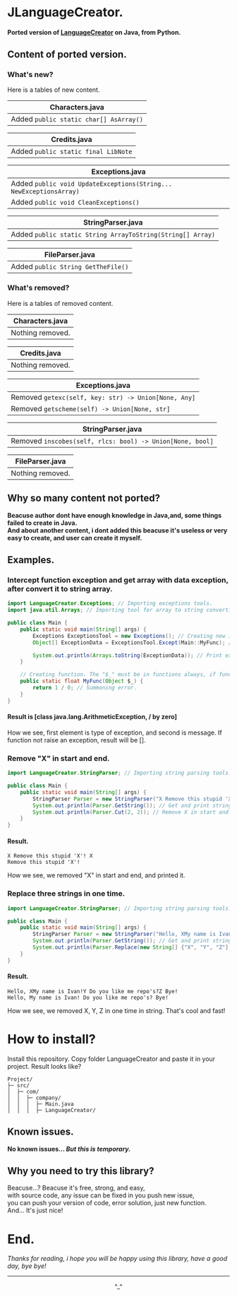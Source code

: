 # JLanguageCreator.
#### Ported version of <a href="https://github.com/xzripper/LanguageCreator">LanguageCreator</a> on Java, from Python.

## Content of ported version.
### What's new?
Here is a tables of new content.

| Characters.java |
| --- |
| Added `public static char[] AsArray()` |

| Credits.java |
| --- |
| Added `public static final LibNote` |

| Exceptions.java |
| --- |
| Added `public void UpdateExceptions(String... NewExceptionsArray)` |
| Added `public void CleanExceptions()` |

| StringParser.java |
| --- |
| Added `public static String ArrayToString(String[] Array)` |

| FileParser.java |
| --- |
| Added `public String GetTheFile()` |

### What's removed?
Here is a tables of removed content.

| Characters.java |
| --- |
| Nothing removed. |

| Credits.java |
| --- |
| Nothing removed. |

| Exceptions.java |
| --- |
| Removed `getexc(self, key: str) -> Union[None, Any]` |
| Removed `getscheme(self) -> Union[None, str]` |

| StringParser.java |
| --- |
| Removed `inscobes(self, rlcs: bool) -> Union[None, bool]` |

| FileParser.java |
| --- |
| Nothing removed. |

## Why so many content not ported?
**Beacuse author dont have enough knowledge in Java,and, some things failed to create in Java.<br>
And about another content, i dont added this beacuse it's useless or very easy to create, and user can create it myself.**

## Examples.
### Intercept function exception and get array with data exception, after convert it to string array.
```java
import LanguageCreator.Exceptions; // Importing exceptions tools.
import java.util.Arrays; // Importing tool for array to string converting. We can use StringParser.ArrayToString, but in this case better use Arrays class.

public class Main {
	public static void main(String[] args) {
		Exceptions ExceptionsTool = new Exceptions(); // Creating new instance.
		Object[] ExceptionData = ExceptionsTool.Except(Main::MyFunc); // Except exception.

		System.out.println(Arrays.toString(ExceptionData)); // Print exception info.
	}

	// Creating function. The "$_" must be in functions always, if functions doesn't requires arguments. 
	public static float MyFunc(Object $_) {
		return 1 / 0; // Summoning error.
	}
}
```
#### Result is [class java.lang.ArithmeticException, / by zero]

How we see, first element is type of exception, and second is message.
If function not raise an exception, result will be [].

### Remove "X" in start and end.
```java
import LanguageCreator.StringParser; // Importing string parsing tools.

public class Main {
    public static void main(String[] args) {
        StringParser Parser = new StringParser("X Remove this stupid 'X'! X"); // Create new instance of parser with our string.
        System.out.println(Parser.GetString()); // Get and print string.
        System.out.println(Parser.Cut(2, 2)); // Remove X in start and end and print.
    }
}
```
#### Result.
```
X Remove this stupid 'X'! X
Remove this stupid 'X'!
```

How we see, we removed "X" in start and end, and printed it.

### Replace three strings in one time.
```java
import LanguageCreator.StringParser; // Importing string parsing tools.

public class Main {
    public static void main(String[] args) {
        StringParser Parser = new StringParser("Hello, XMy name is Ivan!Y Do you like my repo's?Z Bye!"); // Create new instance of parser with our string.
        System.out.println(Parser.GetString()); // Get and print string.
        System.out.println(Parser.Replace(new String[] {"X", "Y", "Z"}, new String[] {"", "", ""})); // Replace useless characters and print.
    }
}
```
#### Result.
```
Hello, XMy name is Ivan!Y Do you like me repo's?Z Bye!
Hello, My name is Ivan! Do you like me repo's? Bye!
```

How we see, we removed X, Y, Z in one time in string.
That's cool and fast!

# How to install?
Install this repository.
Copy folder LanguageCreator and paste it in your project.
Result looks like?
```
Project/
├─ src/
│  ├─ com/
│  │  ├─ company/
│  │  │  ├─ Main.java
│  │  │  ├─ LanguageCreator/
```

## Known issues.
**No known issues... _But this is temporary._**

## Why you need to try this library?
Beacuse...? Beacuse it's free, strong, and easy,<br>with source code, any issue can be fixed in you push new issue,<br>you can push your version of code, error solution, just new function.<br>And... It's just nice!<br>

# End.
_Thanks for reading, i hope you will be happy using this library, have a good day, bye bye!_

<hr>
<p align="center">^_^</p>
